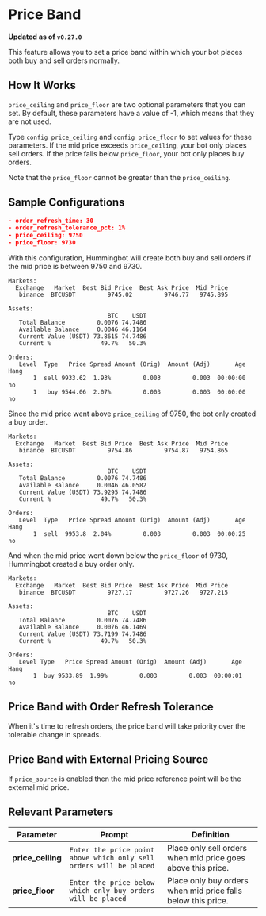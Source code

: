# Price Band

**Updated as of `v0.27.0`**

This feature allows you to set a price band within which your bot places both buy and sell orders normally.

## How It Works

`price_ceiling` and `price_floor` are two optional parameters that you can set. By default, these parameters have a value of -1, which means that they are not used.

Type `config price_ceiling` and `config price_floor` to set values for these parameters. If the mid price exceeds `price_ceiling`, your bot only places sell orders. If the price falls below `price_floor`, your bot only places buy orders.

Note that the `price_floor` cannot be greater than the `price_ceiling`.

## Sample Configurations

```json
- order_refresh_time: 30
- order_refresh_tolerance_pct: 1%
- price_ceiling: 9750
- price_floor: 9730
```

With this configuration, Hummingbot will create both buy and sell orders if the mid price is between 9750 and 9730.

```
Markets:                                                                
  Exchange   Market  Best Bid Price  Best Ask Price  Mid Price          
   binance  BTCUSDT         9745.02         9746.77   9745.895          
                                                                        
Assets:                                                                 
                            BTC    USDT                                 
   Total Balance         0.0076 74.7486                                 
   Available Balance     0.0046 46.1164                                 
   Current Value (USDT) 73.8615 74.7486                                 
   Current %              49.7%   50.3%                                 
                                                                        
Orders:                                                                 
   Level  Type   Price Spread Amount (Orig)  Amount (Adj)       Age Hang
       1  sell 9933.62  1.93%         0.003         0.003  00:00:00   no
       1   buy 9544.06  2.07%         0.003         0.003  00:00:00   no
```

Since the mid price went above `price_ceiling` of 9750, the bot only created a buy order.

```
Markets:                                                                
  Exchange   Market  Best Bid Price  Best Ask Price  Mid Price          
   binance  BTCUSDT         9754.86         9754.87   9754.865          
                                                                        
Assets:                                                                 
                            BTC    USDT                                 
   Total Balance         0.0076 74.7486                                 
   Available Balance     0.0046 46.0582                                 
   Current Value (USDT) 73.9295 74.7486                                 
   Current %              49.7%   50.3%                                 
                                                                        
Orders:                                                                 
   Level  Type   Price Spread Amount (Orig)  Amount (Adj)       Age Hang
       1  sell  9953.8  2.04%         0.003         0.003  00:00:25   no
```

And when the mid price went down below the `price_floor` of 9730, Hummingbot created a buy order only.

```
Markets:                                                               
  Exchange   Market  Best Bid Price  Best Ask Price  Mid Price         
   binance  BTCUSDT         9727.17         9727.26   9727.215         
                                                                       
Assets:                                                                
                            BTC    USDT                                
   Total Balance         0.0076 74.7486                                
   Available Balance     0.0076 46.1469                                
   Current Value (USDT) 73.7199 74.7486                                
   Current %              49.7%   50.3%                                
                                                                       
Orders:                                                                
   Level Type   Price Spread Amount (Orig)  Amount (Adj)       Age Hang
       1  buy 9533.89  1.99%         0.003         0.003  00:00:01   no
```


## Price Band with Order Refresh Tolerance

When it's time to refresh orders, the price band will take priority over the tolerable change in spreads.


## Price Band with External Pricing Source

If `price_source` is enabled then the mid price reference point will be the external mid price.


## Relevant Parameters

| Parameter | Prompt | Definition |
|-----------|--------|------------|
| **price_ceiling** | `Enter the price point above which only sell orders will be placed` | Place only sell orders when mid price goes above this price. |
| **price_floor** | `Enter the price below which only buy orders will be placed` | Place only buy orders when mid price falls below this price. |
